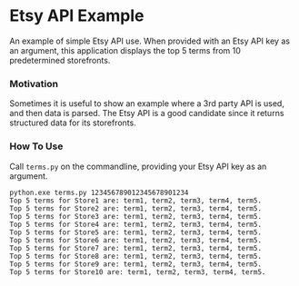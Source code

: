 # Etsy API Example
An example of simple Etsy API use.
When provided with an Etsy API key as an argument, this application displays the top 5 terms from 10 predetermined storefronts.

### Motivation 
Sometimes it is useful to show an example where a 3rd party API is used, and then data is parsed. The Etsy API is a good candidate since it returns structured data for its storefronts.

### How To Use
Call `terms.py` on the commandline, providing your Etsy API key as an argument.
```
python.exe terms.py 123456789012345678901234
Top 5 terms for Store1 are: term1, term2, term3, term4, term5.
Top 5 terms for Store2 are: term1, term2, term3, term4, term5.
Top 5 terms for Store3 are: term1, term2, term3, term4, term5.
Top 5 terms for Store4 are: term1, term2, term3, term4, term5.
Top 5 terms for Store5 are: term1, term2, term3, term4, term5.
Top 5 terms for Store6 are: term1, term2, term3, term4, term5.
Top 5 terms for Store7 are: term1, term2, term3, term4, term5.
Top 5 terms for Store8 are: term1, term2, term3, term4, term5.
Top 5 terms for Store9 are: term1, term2, term3, term4, term5.
Top 5 terms for Store10 are: term1, term2, term3, term4, term5.
```

